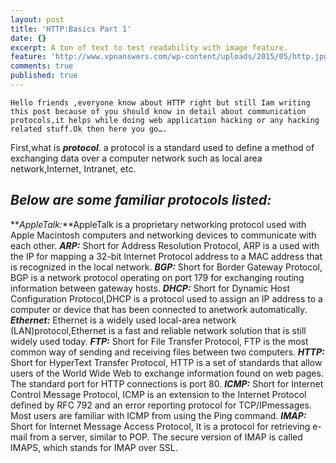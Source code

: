 ```yaml
---
layout: post
title: 'HTTP:Basics Part 1'
date: {}
excerpt: A ton of text to test readability with image feature.
feature: 'http://www.vpnanswers.com/wp-content/uploads/2015/05/http.jpg'
comments: true
published: true
---
```

	Hello friends ,everyone know about HTTP right but still Iam writing this post because of you should know in detail about communication protocols,it helps while doing web application hacking or any hacking related stuff.Ok then here you go….
First,what is **_protocol_**. a protocol  is a standard used to define a method of exchanging data over a computer network such as local area network,Internet, Intranet, etc.
## _Below are some familiar protocols listed:_
**_AppleTalk:_**AppleTalk is a proprietary networking protocol used with Apple Macintosh computers and networking devices to communicate with each other.
**_ARP:_** Short for Address Resolution Protocol, ARP is a used with the IP for mapping a 32-bit Internet Protocol address to a MAC address that is recognized in the local network.
**_BGP:_** Short for Border Gateway Protocol, BGP is a network protocol operating on port 179 for exchanging routing information between gateway hosts.
**_DHCP:_** Short for Dynamic Host Configuration Protocol,DHCP is a protocol used to assign an IP address to a computer or device that has been connected to anetwork automatically.
**_Ethernet:_** Ethernet is a widely used local-area network (LAN)protocol,Ethernet is a fast and reliable network solution that is still widely used today.
**_FTP:_** Short for File Transfer Protocol, FTP is the most common way of sending and receiving files between two computers.
**_HTTP:_** Short for HyperText Transfer Protocol, HTTP is a set of standards that allow users of the World Wide Web to exchange information found on web pages. The standard port for HTTP connections is port 80.
**_ICMP:_** Short for Internet Control Message Protocol, ICMP is an extension to the Internet Protocol defined by RFC 792 and an error reporting protocol for TCP/IPmessages. Most users are familiar with ICMP from using the Ping command.
**_IMAP:_** Short for Internet Message Access Protocol, It is a protocol for retrieving e-mail from a server, similar to POP. The secure version of IMAP is called IMAPS, which stands for IMAP over SSL.


